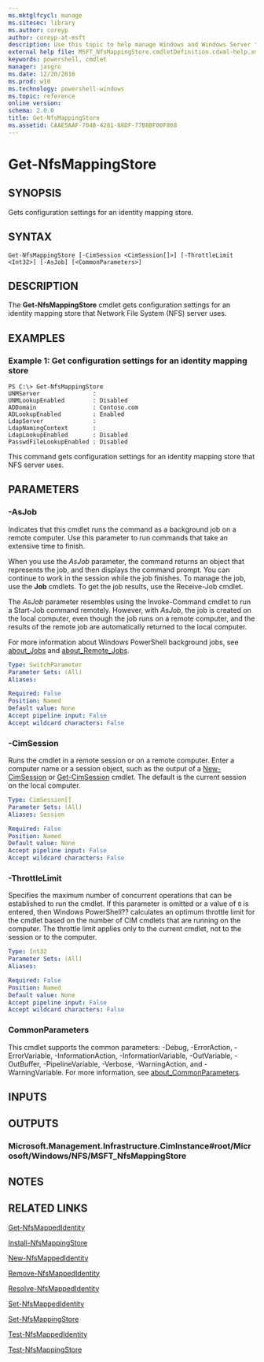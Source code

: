 ```yaml
---
ms.mktglfcycl: manage
ms.sitesec: library
ms.author: coreyp
author: coreyp-at-msft
description: Use this topic to help manage Windows and Windows Server technologies with Windows PowerShell.
external help file: MSFT_NfsMappingStore.cmdletDefinition.cdxml-help.xml
keywords: powershell, cmdlet
manager: jasgro
ms.date: 12/20/2016
ms.prod: w10
ms.technology: powershell-windows
ms.topic: reference
online version: 
schema: 2.0.0
title: Get-NfsMappingStore
ms.assetid: CAAE5AAF-704B-4281-88DF-77B8BF00F868
---
```


# Get-NfsMappingStore

## SYNOPSIS
Gets configuration settings for an identity mapping store.

## SYNTAX

```
Get-NfsMappingStore [-CimSession <CimSession[]>] [-ThrottleLimit <Int32>] [-AsJob] [<CommonParameters>]
```

## DESCRIPTION
The **Get-NfsMappingStore** cmdlet gets configuration settings for an identity mapping store that Network File System (NFS) server uses.

## EXAMPLES

### Example 1: Get configuration settings for an identity mapping store
```
PS C:\> Get-NfsMappingStore
UNMServer               :
UNMLookupEnabled        : Disabled
ADDomain                : Contoso.com
ADLookupEnabled         : Enabled
LdapServer              :
LdapNamingContext       :
LdapLookupEnabled       : Disabled
PasswdFileLookupEnabled : Disabled
```

This command gets configuration settings for an identity mapping store that NFS server uses.

## PARAMETERS

### -AsJob
Indicates that this cmdlet runs the command as a background job on a remote computer.
Use this parameter to run commands that take an extensive time to finish.

When you use the *AsJob* parameter, the command returns an object that represents the job, and then displays the command prompt.
You can continue to work in the session while the job finishes.
To manage the job, use the **Job** cmdlets.
To get the job results, use the Receive-Job cmdlet.

The *AsJob* parameter resembles using the Invoke-Command cmdlet to run a Start-Job command remotely.
However, with *AsJob*, the job is created on the local computer, even though the job runs on a remote computer, and the results of the remote job are automatically returned to the local computer.

For more information about Windows PowerShell background jobs, see [about_Jobs](http://go.microsoft.com/fwlink/?LinkID=113251) and [about_Remote_Jobs](http://go.microsoft.com/fwlink/?LinkID=135184).

```yaml
Type: SwitchParameter
Parameter Sets: (All)
Aliases: 

Required: False
Position: Named
Default value: None
Accept pipeline input: False
Accept wildcard characters: False
```

### -CimSession
Runs the cmdlet in a remote session or on a remote computer.
Enter a computer name or a session object, such as the output of a [New-CimSession](http://go.microsoft.com/fwlink/p/?LinkId=227967) or [Get-CimSession](http://go.microsoft.com/fwlink/p/?LinkId=227966) cmdlet.
The default is the current session on the local computer.

```yaml
Type: CimSession[]
Parameter Sets: (All)
Aliases: Session

Required: False
Position: Named
Default value: None
Accept pipeline input: False
Accept wildcard characters: False
```

### -ThrottleLimit
Specifies the maximum number of concurrent operations that can be established to run the cmdlet.
If this parameter is omitted or a value of `0` is entered, then Windows PowerShell?? calculates an optimum throttle limit for the cmdlet based on the number of CIM cmdlets that are running on the computer.
The throttle limit applies only to the current cmdlet, not to the session or to the computer.

```yaml
Type: Int32
Parameter Sets: (All)
Aliases: 

Required: False
Position: Named
Default value: None
Accept pipeline input: False
Accept wildcard characters: False
```

### CommonParameters
This cmdlet supports the common parameters: -Debug, -ErrorAction, -ErrorVariable, -InformationAction, -InformationVariable, -OutVariable, -OutBuffer, -PipelineVariable, -Verbose, -WarningAction, and -WarningVariable. For more information, see [about_CommonParameters](http://go.microsoft.com/fwlink/?LinkID=113216).

## INPUTS

## OUTPUTS

### Microsoft.Management.Infrastructure.CimInstance#root/Microsoft/Windows/NFS/MSFT_NfsMappingStore

## NOTES

## RELATED LINKS

[Get-NfsMappedIdentity](./get-nfsmappedidentity.md)

[Install-NfsMappingStore](./install-nfsmappingstore.md)

[New-NfsMappedIdentity](./new-nfsmappedidentity.md)

[Remove-NfsMappedIdentity](./remove-nfsmappedidentity.md)

[Resolve-NfsMappedIdentity](./resolve-nfsmappedidentity.md)

[Set-NfsMappedIdentity](./set-nfsmappedidentity.md)

[Set-NfsMappingStore](./set-nfsmappingstore.md)

[Test-NfsMappedIdentity](./test-nfsmappedidentity.md)

[Test-NfsMappingStore](./test-nfsmappingstore.md)


